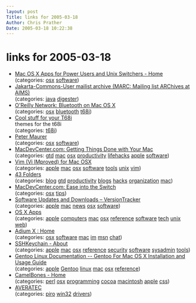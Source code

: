 ```yaml
---
layout: post
Title: links for 2005-03-18  
Author: Chris Prather
Date: 2005-03-18 10:22:38
---
```


# links for 2005-03-18
<ul class="delicious">
	<li>
		<div class="delicious-link"><a href="http://osx.groovie.org/">Mac OS X Apps for Power Users and Unix Switchers - Home</a></div>
		<div class="delicious-categories">(categories: <a href="http://del.icio.us/perigrin/osx">osx</a> <a href="http://del.icio.us/perigrin/software">software</a>)</div>
	</li>
	<li>
		<div class="delicious-link"><a href="http://marc.theaimsgroup.com/?l=jakarta-commons-user&r=1&w=2">Jakarta-Commons-User mailist archive (MARC: Mailing list ARChives at AIMS)</a></div>
		<div class="delicious-categories">(categories: <a href="http://del.icio.us/perigrin/java">java</a> <a href="http://del.icio.us/perigrin/digester">digester</a>)</div>
	</li>
	<li>
		<div class="delicious-link"><a href="http://www.oreillynet.com/pub/a/wireless/2002/08/13/bluetooth_osx.html">O'Reilly Network: Bluetooth on Mac OS X</a></div>
		<div class="delicious-categories">(categories: <a href="http://del.icio.us/perigrin/osx">osx</a> <a href="http://del.icio.us/perigrin/bluetooth">bluetooth</a> <a href="http://del.icio.us/perigrin/t68i">t68i</a>)</div>
	</li>
	<li>
		<div class="delicious-link"><a href="http://connect.to/T68i">Cool stuff for your T68i</a></div>
		<div class="delicious-extended">themes for the t68i</div>
		<div class="delicious-categories">(categories: <a href="http://del.icio.us/perigrin/t68i">t68i</a>)</div>
	</li>
	<li>
		<div class="delicious-link"><a href="http://www.petermaurer.de/nasi.php?thema=butler&sprache=english&kopf=labor">Peter Maurer</a></div>
		<div class="delicious-categories">(categories: <a href="http://del.icio.us/perigrin/osx">osx</a> <a href="http://del.icio.us/perigrin/software">software</a>)</div>
	</li>
	<li>
		<div class="delicious-link"><a href="http://www.macdevcenter.com/pub/a/mac/2005/03/08/productivity.html">MacDevCenter.com: Getting Things Done with Your Mac</a></div>
		<div class="delicious-categories">(categories: <a href="http://del.icio.us/perigrin/gtd">gtd</a> <a href="http://del.icio.us/perigrin/mac">mac</a> <a href="http://del.icio.us/perigrin/osx">osx</a> <a href="http://del.icio.us/perigrin/productivity">productivity</a> <a href="http://del.icio.us/perigrin/lifehacks">lifehacks</a> <a href="http://del.icio.us/perigrin/apple">apple</a> <a href="http://del.icio.us/perigrin/software">software</a>)</div>
	</li>
	<li>
		<div class="delicious-link"><a href="http://www.macvim.org/OSX/index.html">Vim (Vi IMproved) for Mac OSX</a></div>
		<div class="delicious-categories">(categories: <a href="http://del.icio.us/perigrin/apple">apple</a> <a href="http://del.icio.us/perigrin/mac">mac</a> <a href="http://del.icio.us/perigrin/osx">osx</a> <a href="http://del.icio.us/perigrin/software">software</a> <a href="http://del.icio.us/perigrin/tools">tools</a> <a href="http://del.icio.us/perigrin/unix">unix</a> <a href="http://del.icio.us/perigrin/vim">vim</a>)</div>
	</li>
	<li>
		<div class="delicious-link"><a href="http://www.43folders.com/">43 Folders</a></div>
		<div class="delicious-categories">(categories: <a href="http://del.icio.us/perigrin/blog">blog</a> <a href="http://del.icio.us/perigrin/gtd">gtd</a> <a href="http://del.icio.us/perigrin/productivity">productivity</a> <a href="http://del.icio.us/perigrin/blogs">blogs</a> <a href="http://del.icio.us/perigrin/hacks">hacks</a> <a href="http://del.icio.us/perigrin/organization">organization</a> <a href="http://del.icio.us/perigrin/mac">mac</a>)</div>
	</li>
	<li>
		<div class="delicious-link"><a href="http://www.macdevcenter.com/pub/a/mac/2002/08/30/switch_tips.html">MacDevCenter.com: Ease into the Switch</a></div>
		<div class="delicious-categories">(categories: <a href="http://del.icio.us/perigrin/osx">osx</a> <a href="http://del.icio.us/perigrin/tips">tips</a>)</div>
	</li>
	<li>
		<div class="delicious-link"><a href="http://www.versiontracker.com/macosx/index.shtml">Software Updates and Downloads – VersionTracker</a></div>
		<div class="delicious-categories">(categories: <a href="http://del.icio.us/perigrin/apple">apple</a> <a href="http://del.icio.us/perigrin/mac">mac</a> <a href="http://del.icio.us/perigrin/news">news</a> <a href="http://del.icio.us/perigrin/osx">osx</a> <a href="http://del.icio.us/perigrin/software">software</a>)</div>
	</li>
	<li>
		<div class="delicious-link"><a href="http://osx.hyperjeff.net/Apps/">OS X Apps</a></div>
		<div class="delicious-categories">(categories: <a href="http://del.icio.us/perigrin/apple">apple</a> <a href="http://del.icio.us/perigrin/computers">computers</a> <a href="http://del.icio.us/perigrin/mac">mac</a> <a href="http://del.icio.us/perigrin/osx">osx</a> <a href="http://del.icio.us/perigrin/reference">reference</a> <a href="http://del.icio.us/perigrin/software">software</a> <a href="http://del.icio.us/perigrin/tech">tech</a> <a href="http://del.icio.us/perigrin/unix">unix</a> <a href="http://del.icio.us/perigrin/web">web</a>)</div>
	</li>
	<li>
		<div class="delicious-link"><a href="http://adiumx.com/">Adium X : Home</a></div>
		<div class="delicious-categories">(categories: <a href="http://del.icio.us/perigrin/osx">osx</a> <a href="http://del.icio.us/perigrin/software">software</a> <a href="http://del.icio.us/perigrin/mac">mac</a> <a href="http://del.icio.us/perigrin/im">im</a> <a href="http://del.icio.us/perigrin/msn">msn</a> <a href="http://del.icio.us/perigrin/chat">chat</a>)</div>
	</li>
	<li>
		<div class="delicious-link"><a href="http://www.sshkeychain.org/">SSHKeychain - About</a></div>
		<div class="delicious-categories">(categories: <a href="http://del.icio.us/perigrin/apple">apple</a> <a href="http://del.icio.us/perigrin/mac">mac</a> <a href="http://del.icio.us/perigrin/osx">osx</a> <a href="http://del.icio.us/perigrin/reference">reference</a> <a href="http://del.icio.us/perigrin/security">security</a> <a href="http://del.icio.us/perigrin/software">software</a> <a href="http://del.icio.us/perigrin/sysadmin">sysadmin</a> <a href="http://del.icio.us/perigrin/tools">tools</a>)</div>
	</li>
	<li>
		<div class="delicious-link"><a href="http://www.gentoo.org/doc/en/macos-guide.xml">Gentoo Linux Documentation -- Gentoo For Mac OS X Installation and Usage Guide</a></div>
		<div class="delicious-categories">(categories: <a href="http://del.icio.us/perigrin/apple">apple</a> <a href="http://del.icio.us/perigrin/Gentoo">Gentoo</a> <a href="http://del.icio.us/perigrin/linux">linux</a> <a href="http://del.icio.us/perigrin/mac">mac</a> <a href="http://del.icio.us/perigrin/osx">osx</a> <a href="http://del.icio.us/perigrin/reference">reference</a>)</div>
	</li>
	<li>
		<div class="delicious-link"><a href="http://camelbones.sourceforge.net/index.php">CamelBones - Home</a></div>
		<div class="delicious-categories">(categories: <a href="http://del.icio.us/perigrin/perl">perl</a> <a href="http://del.icio.us/perigrin/osx">osx</a> <a href="http://del.icio.us/perigrin/programming">programming</a> <a href="http://del.icio.us/perigrin/cocoa">cocoa</a> <a href="http://del.icio.us/perigrin/macintosh">macintosh</a> <a href="http://del.icio.us/perigrin/apple">apple</a> <a href="http://del.icio.us/perigrin/css">css</a>)</div>
	</li>
	<li>
		<div class="delicious-link"><a href="http://www.averatec.com/customercare/3150dl.htm">AVERATEC</a></div>
		<div class="delicious-categories">(categories: <a href="http://del.icio.us/perigrin/piro">piro</a> <a href="http://del.icio.us/perigrin/win32">win32</a> <a href="http://del.icio.us/perigrin/drivers">drivers</a>)</div>
	</li>
</ul>

